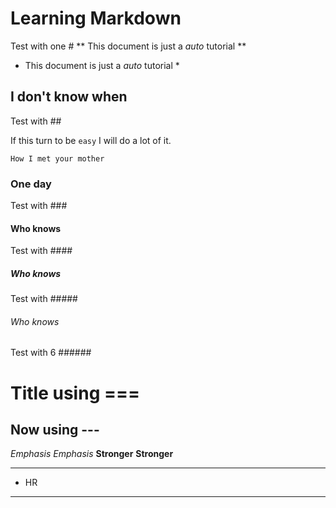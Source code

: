 # Learning Markdown
Test with one #
** This document is just a _auto_ tutorial **
* This document is just a *auto* tutorial *

## I don't know when
Test with ##

If this turn to be `easy` I will do a lot of it.

```
How I met your mother
```

### One day
Test with ###

#### Who knows
Test with ####

##### Who knows
Test with #####


###### Who knows
Test with 6 ######

Title using ===
===============

Now using ---
-------------

*Emphasis*
_Emphasis_
**Stronger**
__Stronger__

* * *
* HR
***

